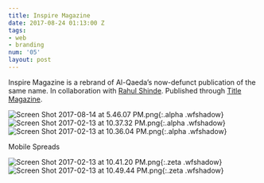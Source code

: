 ```yaml
---
title: Inspire Magazine
date: 2017-08-24 01:13:00 Z
tags:
- web
- branding
num: '05'
layout: post
---
```


Inspire Magazine is a rebrand of Al-Qaeda’s now-defunct publication of the same name. In collaboration with [Rahul Shinde](http://rahulshinde.com). Published through [Title Magazine](http://www.title-magazine.com/2017/03/inspire-magazine-rebrand/).

![Screen Shot 2017-08-14 at 5.46.07 PM.png](/uploads/Screen%20Shot%202017-08-14%20at%205.46.07%20PM.png){:.alpha .wfshadow}
![Screen Shot 2017-02-13 at 10.37.32 PM.png](/uploads/Screen%20Shot%202017-02-13%20at%2010.37.32%20PM.png){:.alpha .wfshadow}
![Screen Shot 2017-02-13 at 10.36.04 PM.png](/uploads/Screen%20Shot%202017-02-13%20at%2010.36.04%20PM.png){:.alpha .wfshadow}

Mobile Spreads

![Screen Shot 2017-02-13 at 10.41.20 PM.png](/uploads/Screen%20Shot%202017-02-13%20at%2010.41.20%20PM.png){:.zeta .wfshadow}
![Screen Shot 2017-02-13 at 10.49.44 PM.png](/uploads/Screen%20Shot%202017-02-13%20at%2010.49.44%20PM.png){:.zeta .wfshadow}
